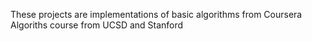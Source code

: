 These projects are implementations of basic algorithms from Coursera Algoriths course from UCSD and Stanford 

